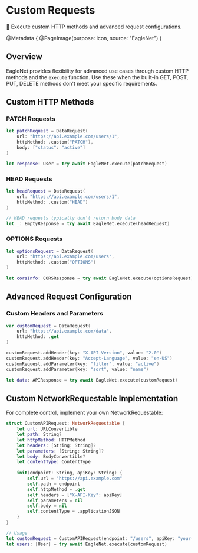 # Custom Requests

🔧 Execute custom HTTP methods and advanced request configurations.

@Metadata {
   @PageImage(purpose: icon, source: "EagleNet")
}

## Overview

EagleNet provides flexibility for advanced use cases through custom HTTP methods and the `execute` function. Use these when the built-in GET, POST, PUT, DELETE methods don't meet your specific requirements.

## Custom HTTP Methods

### PATCH Requests
```swift
let patchRequest = DataRequest(
    url: "https://api.example.com/users/1",
    httpMethod: .custom("PATCH"),
    body: ["status": "active"]
)

let response: User = try await EagleNet.execute(patchRequest)
```

### HEAD Requests
```swift
let headRequest = DataRequest(
    url: "https://api.example.com/users/1",
    httpMethod: .custom("HEAD")
)

// HEAD requests typically don't return body data
let _: EmptyResponse = try await EagleNet.execute(headRequest)
```

### OPTIONS Requests
```swift
let optionsRequest = DataRequest(
    url: "https://api.example.com/users",
    httpMethod: .custom("OPTIONS")
)

let corsInfo: CORSResponse = try await EagleNet.execute(optionsRequest)
```

## Advanced Request Configuration

### Custom Headers and Parameters
```swift
var customRequest = DataRequest(
    url: "https://api.example.com/data",
    httpMethod: .get
)

customRequest.addHeader(key: "X-API-Version", value: "2.0")
customRequest.addHeader(key: "Accept-Language", value: "en-US")
customRequest.addParameter(key: "filter", value: "active")
customRequest.addParameter(key: "sort", value: "name")

let data: APIResponse = try await EagleNet.execute(customRequest)
```

## Custom NetworkRequestable Implementation

For complete control, implement your own NetworkRequestable:

```swift
struct CustomAPIRequest: NetworkRequestable {
    let url: URLConvertible
    let path: String?
    let httpMethod: HTTPMethod
    let headers: [String: String]?
    let parameters: [String: String]?
    let body: BodyConvertible?
    let contentType: ContentType
    
    init(endpoint: String, apiKey: String) {
        self.url = "https://api.example.com"
        self.path = endpoint
        self.httpMethod = .get
        self.headers = ["X-API-Key": apiKey]
        self.parameters = nil
        self.body = nil
        self.contentType = .applicationJSON
    }
}

// Usage
let customRequest = CustomAPIRequest(endpoint: "/users", apiKey: "your-key")
let users: [User] = try await EagleNet.execute(customRequest)
```